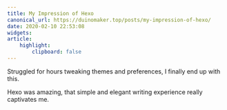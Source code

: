 ```yaml
---
title: My Impression of Hexo
canonical_url: https://duinomaker.top/posts/my-impression-of-hexo/
date: 2020-02-10 22:53:08
widgets:
article:
    highlight:
        clipboard: false
---
```


Struggled for hours tweaking themes and preferences, I finally end up with this.

Hexo was amazing, that simple and elegant writing experience really captivates me.